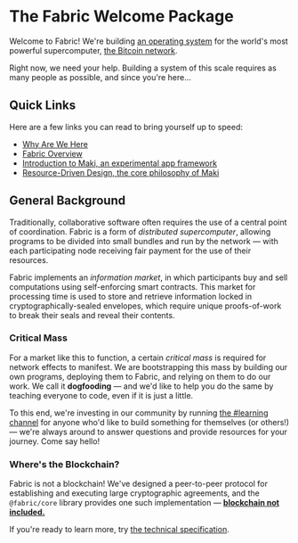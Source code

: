 # The Fabric Welcome Package
Welcome to Fabric!  We're building [an operating system][operating-system] for
the world's most powerful supercomputer, [the Bitcoin network][bitcoin-network].

Right now, we need your help.  Building a system of this scale requires as many
people as possible, and since you're here...

## Quick Links
Here are a few links you can read to bring yourself up to speed:

- [Why Are We Here][why-are-we-here]
- [Fabric Overview][fabric-overview]
- [Introduction to Maki, an experimental app framework][maki-intro]
- [Resource-Driven Design, the core philosophy of Maki][resources]

## General Background
Traditionally, collaborative software often requires the use of a central point
of coordination.  Fabric is a form of _distributed supercomputer_, allowing
programs to be divided into small bundles and run by the network — with each
participating node receiving fair payment for the use of their resources.

Fabric implements an _information market_, in which participants buy and sell
computations using self-enforcing smart contracts.  This market for processing
time is used to store and retrieve information locked in
cryptographically-sealed envelopes, which require unique proofs-of-work to
break their seals and reveal their contents.

### Critical Mass
For a market like this to function, a certain _critical mass_ is required for
network effects to manifest.  We are bootstrapping this mass by building our own
programs, deploying them to Fabric, and relying on them to do our work.  We call
it **dogfooding** — and we'd like to help you do the same by teaching everyone
to code, even if it is just a little.

To this end, we're investing in our community by
running [the #learning channel][learning] for anyone who'd like to build
something for themselves (or others!) — we're always around to answer questions
and provide resources for your journey.  Come say hello!

### Where's the Blockchain?
Fabric is not a blockchain!  We've designed a peer-to-peer protocol for
establishing and executing large cryptographic agreements, and the
`@fabric/core` library provides one such implementation — [**blockchain not included.**][running-a-node]

If you're ready to learn more, try [the technical specification][specification].

[bitcoin-network]: https://bitcoin.org
[operating-system]: https://fabric.pub
[why-are-we-here]: https://maki.fabric.pub/snippets/why-are-we-here.html
[fabric-overview]: https://maki.fabric.pub/snippets/fabric-overview.html
[maki-intro]: https://maki.fabric.pub/guides/what-is-maki
[resources]: https://maki.fabric.pub/docs/resources
[running-a-node]: https://bitcoin.org/en/full-node
[institute]: http://nakamotoinstitute.org/mempool/proof-that-proof-of-work-is-the-only-solution-to-the-byzantine-generals-problem/
[product]: https://maki.fabric.pub/topics/product
[learning]: https://maki.fabric.pub/topics/learning
[specification]: snippets/specification.md
